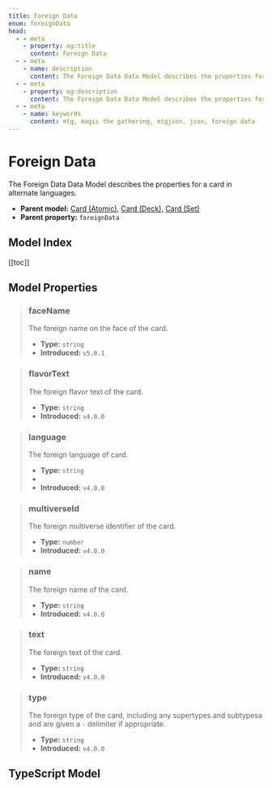 ```yaml
---
title: Foreign Data
enum: foreignData
head:
  - - meta
    - property: og:title
      content: Foreign Data
  - - meta
    - name: description
      content: The Foreign Data Data Model describes the properties for a card in alternate languages.
  - - meta
    - property: og:description
      content: The Foreign Data Data Model describes the properties for a card in alternate languages.
  - - meta
    - name: keywords
      content: mtg, magic the gathering, mtgjson, json, foreign data
---
```


# Foreign Data

The Foreign Data Data Model describes the properties for a card in alternate languages.

- **Parent model:** [Card (Atomic)](/data-models/card-atomic/), [Card (Deck)](/data-models/card-deck/), [Card (Set)](/data-models/card-set/)
- **Parent property:** `foreignData`

## Model Index

[[toc]]

## Model Properties

> ### faceName <i class="optional"></i>
>
> The foreign name on the face of the card.
>
> - **Type:** `string`
> - **Introduced:** `v5.0.1`

> ### flavorText <i class="optional"></i>
>
> The foreign flavor text of the card.
>
> - **Type:** `string`
> - **Introduced:** `v4.0.0`

> ### language
>
> The foreign language of card.
>
> - **Type:** `string`
> - <ExampleField type='language'/>
> - **Introduced:** `v4.0.0`

> ### multiverseId <i class="optional"></i>
>
> The foreign multiverse identifier of the card.
>
> - **Type:** `number`
> - **Introduced:** `v4.0.0`

> ### name
>
> The foreign name of the card.
>
> - **Type:** `string`
> - **Introduced:** `v4.0.0`

> ### text <i class="optional"></i>
>
> The foreign text of the card.
>
> - **Type:** `string`
> - **Introduced:** `v4.0.0`

> ### type <i class="optional"></i>
>
> The foreign type of the card, including any supertypes and subtypesa and are given a ` - ` delimiter if appropriate.
>
> - **Type:** `string`
> - **Introduced:** `v4.0.0`

## TypeScript Model

<ModelType type="ForeignData" />
